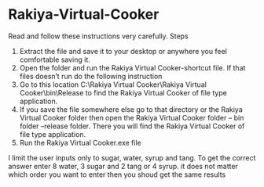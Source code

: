 # Rakiya-Virtual-Cooker

Read and follow these instructions very carefully.
Steps
1.	Extract the file and save it to your desktop or anywhere you feel 
	comfortable saving it.
2.	Open the folder and run the Rakiya Virtual Cooker-shortcut file.
If that files doesn’t run do the following instruction
3.	Go to this location C:\Rakiya Virtual Cooker\Rakiya Virtual Cooker\bin\Release 
	to find the Rakiya Virtual Cooker of file type application.
4.	If you save the file somewhere else go to that directory or the Rakiya Virtual Cooker folder 
	then open the Rakiya Virtual Cooker folder – bin folder –release folder. There you will find the Rakiya Virtual Cooker of file type application.
5.	Run the Rakiya Virtual Cooker.exe file 

I limit the user inputs only to sugar, water, syrup and tang. To get the correct
answer enter 8 water, 3 sugar and 2 tang or 4 syrup. it does not matter which order 
you want to enter then you shoud get the same results


 


